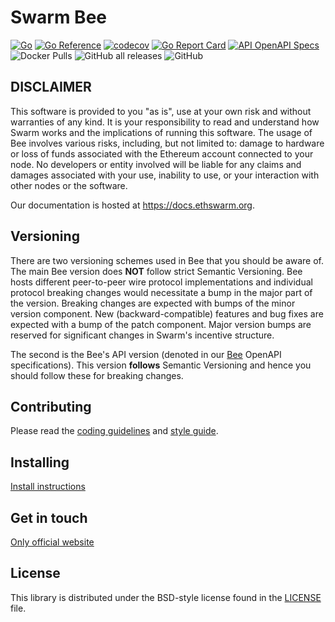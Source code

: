 # Swarm Bee

[![Go](https://github.com/ethersphere/bee/workflows/Go/badge.svg)](https://github.com/ethersphere/bee/actions)
[![Go Reference](https://pkg.go.dev/badge/github.com/ethersphere/bee.svg)](https://pkg.go.dev/github.com/ethersphere/bee)
[![codecov](https://codecov.io/gh/ethersphere/bee/branch/master/graph/badge.svg?token=63RNRLO3RU)](https://codecov.io/gh/ethersphere/bee)
[![Go Report Card](https://goreportcard.com/badge/github.com/ethersphere/bee)](https://goreportcard.com/report/github.com/ethersphere/bee)
[![API OpenAPI Specs](https://img.shields.io/badge/openapi-api-blue)](https://docs.ethswarm.org/api/)
![Docker Pulls](https://img.shields.io/docker/pulls/ethersphere/bee)
![GitHub all releases](https://img.shields.io/github/downloads/ethersphere/bee/total)
![GitHub](https://img.shields.io/github/license/ethersphere/bee)

## DISCLAIMER

This software is provided to you "as is", use at your own risk and without warranties of any kind.
It is your responsibility to read and understand how Swarm works and the implications of running this software.
The usage of Bee involves various risks, including, but not limited to:
damage to hardware or loss of funds associated with the Ethereum account connected to your node.
No developers or entity involved will be liable for any claims and damages associated with your use,
inability to use, or your interaction with other nodes or the software.

Our documentation is hosted at <https://docs.ethswarm.org>.

## Versioning

There are two versioning schemes used in Bee that you should be aware of. The main Bee version does **NOT** follow
strict Semantic Versioning. Bee hosts different peer-to-peer wire protocol implementations and individual protocol breaking changes would necessitate a bump in the major part of the version. Breaking changes are expected with bumps of the minor version component. New (backward-compatible) features and bug fixes are expected with a bump of the patch component. Major version bumps are reserved for significant changes in Swarm's incentive structure.

The second is the Bee's API version (denoted in our [Bee](https://github.com/ethersphere/bee/blob/master/openapi/Swarm.yaml) OpenAPI specifications). This version **follows**
Semantic Versioning and hence you should follow these for breaking changes.

## Contributing

Please read the [coding guidelines](CODING.md) and [style guide](CODINGSTYLE.md).

## Installing

[Install instructions](https://docs.ethswarm.org/docs/bee/installation/quick-start)

## Get in touch

[Only official website](https://www.ethswarm.org)

## License

This library is distributed under the BSD-style license found in the [LICENSE](LICENSE) file.
